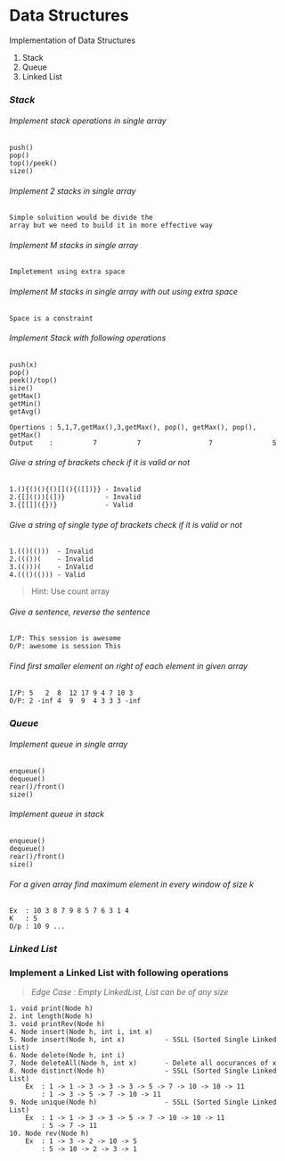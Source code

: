 # Data Structures

Implementation of Data Structures

1. Stack
1. Queue
1. Linked List


### *_Stack_*

###### Implement stack operations in single array

```
push()
pop()
top()/peek()
size()
```

###### Implement 2 stacks in single array

```
Simple soluition would be divide the 
array but we need to build it in more effective way 
```
###### Implement M stacks in single array

```
Impletement using extra space
```
###### Implement M stacks in single array with out using extra space

```
Space is a constraint
```
###### Implement Stack with following operations

```
push(x)
pop()
peek()/top()
size()
getMax()
getMin()
getAvg()

Opertions : 5,1,7,getMax(),3,getMax(), pop(), getMax(), pop(), getMax()
Output    :          7          7                 7               5
```

###### Give a string of brackets check if it is valid or not

```
1.(){()(){()[](){([])}} - Invalid
2.{[](())[(])}          - Invalid
3.{[[]]({})}            - Valid
```

###### Give a string of single type of brackets check if it is valid or not

```
1.(()(()))  - Invalid
2.((())(    - Invalid
3.(()))(    - InValid
4.((()(())) - Valid
```
> Hint: Use count array

###### Give a sentence, reverse the sentence

```
I/P: This session is awesome
O/P: awesome is session This  
```
###### Find first smaller element on right of each element in given array

```
I/P: 5   2  8  12 17 9 4 7 10 3
O/P: 2 -inf 4  9  9  4 3 3 3 -inf 
```


### *_Queue_*

###### Implement queue in single array

```
enqueue()
dequeue()
rear()/front()
size()
```

###### Implement queue in stack

```
enqueue()
dequeue()
rear()/front()
size()
```

###### For a given array find maximum element in every window of size k

```
Ex  : 10 3 8 7 9 8 5 7 6 3 1 4
K   : 5
O/p : 10 9 ...
```
### *_Linked List_*

### Implement a Linked List with following operations

> _Edge Case : Empty LinkedList, List can be of any size_

```
1. void print(Node h)
2. int length(Node h)
3. void printRev(Node h)
4. Node insert(Node h, int i, int x) 
5. Node insert(Node h, int x)          - SSLL (Sorted Single Linked List)
6. Node delete(Node h, int i)
7. Node deleteAll(Node h, int x)       - Delete all oocurances of x
8. Node distinct(Node h)               - SSLL (Sorted Single Linked List)
    Ex  : 1 -> 1 -> 3 -> 3 -> 3 -> 5 -> 7 -> 10 -> 10 -> 11
        : 1 -> 3 -> 5 -> 7 -> 10 -> 11  
9. Node unique(Node h)                 - SSLL (Sorted Single Linked List)
    Ex  : 1 -> 1 -> 3 -> 3 -> 5 -> 7 -> 10 -> 10 -> 11
        : 5 -> 7 -> 11
10. Node rev(Node h)
    Ex  : 1 -> 3 -> 2 -> 10 -> 5
        : 5 -> 10 -> 2 -> 3 -> 1 
```


